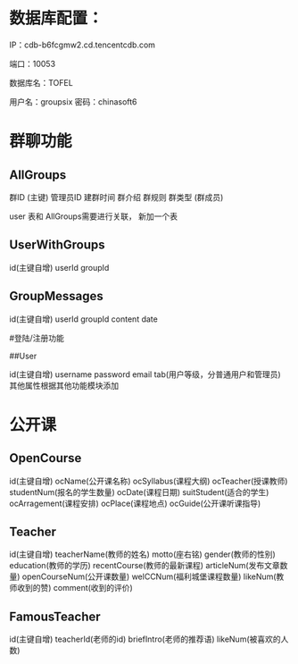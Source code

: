 # 数据库配置：

IP：cdb-b6fcgmw2.cd.tencentcdb.com 

端口：10053

数据库名：TOFEL

用户名：groupsix 
密码：chinasoft6

# 群聊功能

## AllGroups

群ID (主键)  管理员ID   建群时间  群介绍   群规则  群类型
(群成员)

user 表和 AllGroups需要进行关联， 新加一个表

## UserWithGroups

id(主键自增)  userId   groupId

## GroupMessages

id(主键自增)  userId  groupId  content  date

#登陆/注册功能

##User

id(主键自增) username password email tab(用户等级，分普通用户和管理员)
其他属性根据其他功能模块添加

# 公开课

## OpenCourse

id(主键自增)  ocName(公开课名称) ocSyllabus(课程大纲) ocTeacher(授课教师) studentNum(报名的学生数量) ocDate(课程日期) suitStudent(适合的学生) ocArragement(课程安排) ocPlace(课程地点) ocGuide(公开课听课指导)

## Teacher

id(主键自增) teacherName(教师的姓名) motto(座右铭) gender(教师的性别) education(教师的学历) recentCourse(教师的最新课程) articleNum(发布文章数量) openCourseNum(公开课数量) welCCNum(福利城堡课程数量) likeNum(教师收到的赞) comment(收到的评价)

## FamousTeacher

id(主键自增) teacherId(老师的id) briefIntro(老师的推荐语) likeNum(被喜欢的人数)
